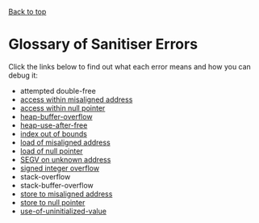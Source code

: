 [Back to top](..)

# Glossary of Sanitiser Errors

Click the links below to find out what each error means and how you can debug it:

- attempted double-free
- [access within misaligned address](runtime#misaligned-address)
- [access within null pointer](runtime#null-pointer)
- [heap-buffer-overflow](heap-buffer-overflow)
- [heap-use-after-free](heap-use-after-free)
- [index out of bounds](runtime#index-out-of-bounds)
- [load of misaligned address](runtime#misaligned-address)
- [load of null pointer](runtime#null-pointer)
- [SEGV on unknown address](SEGV-unknown-address)
- [signed integer overflow](runtime#integer-overflow)
- stack-overflow
- stack-buffer-overflow
- [store to misaligned address](runtime#misaligned-address)
- [store to null pointer](runtime#null-pointer)
- [use-of-uninitialized-value](use-of-uninitialized-value)
